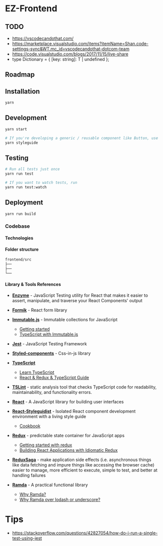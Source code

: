 # EZ-Frontend

## TODO

- https://vscodecandothat.com/
- https://marketplace.visualstudio.com/items?itemName=Shan.code-settings-sync&WT.mc_id=vscodecandothat-dotcom-team
- https://code.visualstudio.com/blogs/2017/11/15/live-share
- type Dictionary<T> = { [key: string]: T | undefined };

## Roadmap

## Installation

```sh
yarn
```

## Development

```sh
yarn start
```

```sh
# If you're developing a generic / reusable component like Button, use react-styleguidist. Refer to src/components/Button for an example.
yarn styleguide
```

## Testing

```sh
# Run all tests just once
yarn run test

# If you want to watch tests, run
yarn run test:watch
```

## Deployment

```sh
yarn run build
```

### Codebase

#### Technologies

#### Folder structure

```sh
frontend/src
├──
├──
└──
```

#### Library & Tools References

- [**Enzyme**](http://airbnb.io/enzyme/) - JavaScript Testing utility for React that makes it easier to assert, manipulate, and traverse your React Components' output
- [**Formik**](https://jaredpalmer.com/formik) - React form library
- [**Immutable.js**](http://facebook.github.io/immutable-js/) - Immutable collections for JavaScript

  - [Getting started](https://medium.freecodecamp.org/immutable-js-is-intimidating-heres-how-to-get-started-2db1770466d6)
  - [TypeScript with Immutable.js](https://blog.mayflower.de/6630-typescript-redux-immutablejs.html)

- [**Jest**](https://jestjs.io/) - JavaScript Testing Framework
- [**Styled-components**](https://www.styled-components.com/) - Css-in-js library
- [**TypeScript**](http://www.typescriptlang.org/docs/handbook/basic-types.html)
  - [Learn TypeScript](https://basarat.gitbooks.io/typescript/)
  - [React & Redux & TypeScript Guide](https://github.com/piotrwitek/react-redux-typescript-guide)
- [**TSLint**](https://palantir.github.io/tslint/) - static analysis tool that checks TypeScript code for readability, maintainability, and functionality errors.
- [**React**](https://reactjs.org/) - A JavaScript library for building user interfaces
- [**React-Styleguidist**](https://react-styleguidist.js.org/) - Isolated React component development environment with a living style guide

  - [Cookbook](https://github.com/styleguidist/react-styleguidist/blob/master/docs/Cookbook.md)

- [**Redux**](https://redux.js.org/) - predictable state container for JavaScript apps
  - [Getting started with redux](https://egghead.io/courses/getting-started-with-redux)
  - [Building React Applications with Idiomatic Redux](https://egghead.io/courses/building-react-applications-with-idiomatic-redux)
- [**ReduxSaga**](https://redux-saga.js.org/) - make application side effects (i.e. asynchronous things like data fetching and impure things like accessing the browser cache) easier to manage, more efficient to execute, simple to test, and better at handling failures
- [**Ramda**](https://ramdajs.com/) - A practical functional library
  - [Why Ramda?](https://fr.umio.us/why-ramda/)
  - [Why Ramda over lodash or underscore?](https://www.codementor.io/michelre/functional-javascript-why-i-prefer-using-ramda-over-lodash-or-underscore-dzovysq11)

# Tips

- https://stackoverflow.com/questions/42827054/how-do-i-run-a-single-test-using-jest
